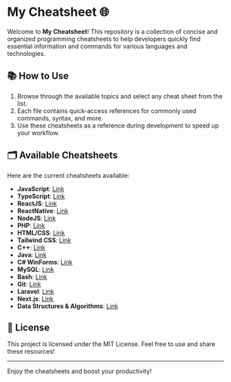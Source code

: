 # My Cheatsheet 🌐

Welcome to **My Cheatsheet**! This repository is a collection of concise and organized programming cheatsheets to help developers quickly find essential information and commands for various languages and technologies.

## 📚 How to Use
1. Browse through the available topics and select any cheat sheet from the list.
2. Each file contains quick-access references for commonly used commands, syntax, and more.
3. Use these cheatsheets as a reference during development to speed up your workflow.

## 🗂️ Available Cheatsheets
Here are the current cheatsheets available:

- **JavaScript**: [Link](https://github.com/mackka2k/my-cheatsheet/blob/main/%5BJAVASCRIPT%5D/js.md)
- **TypeScript**: [Link](https://github.com/mackka2k/my-cheatsheet/blob/main/%5BTYPESCRIPT%5D/ts.md)
- **ReactJS**: [Link](https://github.com/mackka2k/my-cheatsheet/blob/main/%5BREACT-NATIVE%5D/index.md)
- **ReactNative**: [Link](https://github.com/mackka2k/my-cheatsheet/blob/main/%5BDATA_STRUCTURES_ALGORITHMS%5D/data.md)
- **NodeJS**: [Link](https://github.com/mackka2k/my-cheatsheet/blob/main/%5BNODEJS%5D/node.md)
- **PHP**: [Link](https://github.com/mackka2k/my-cheatsheet/blob/main/%5BPHP%5D/index.md)
- **HTML/CSS**: [Link](https://github.com/mackka2k/my-cheatsheet/blob/main/%5BHTML%2BCSS%5D/html.md)
- **Tailwind CSS**: [Link](https://github.com/mackka2k/my-cheatsheet/blob/main/%5BTAILWIND-CSS%5D/twcss.md)
- **C++**: [Link](https://github.com/mackka2k/my-cheatsheet/blob/main/%5BC%2B%2B%5D/cpp.md)
- **Java**: [Link](https://github.com/mackka2k/my-cheatsheet/blob/main/%5BJAVA%5D/java.md)
- **C# WinForms**: [Link](https://github.com/mackka2k/my-cheatsheet/blob/main/%5BWINFORMS%5D/C%23-WINFORMS.md)
- **MySQL**: [Link](https://github.com/mackka2k/my-cheatsheet/blob/main/%5BMYSQL%5D/mysql.md)
- **Bash**: [Link](https://github.com/mackka2k/my-cheatsheet/blob/main/%5BBASH%5D/bash.sh)
- **Git**: [Link](https://github.com/mackka2k/my-cheatsheet/blob/main/%5BGIT%5D/git.md)
- **Laravel**: [Link](https://github.com/mackka2k/my-cheatsheet/blob/main/%5BLARAVEL%5D/laravel.md)
- **Next.js**: [Link](https://github.com/mackka2k/my-cheatsheet/blob/main/%5BNEXT-JS%5D/nextjs.md)
- **Data Structures & Algorithms**: [Link](https://github.com/mackka2k/my-cheatsheet/blob/main/%5BDATA_STRUCTURES_ALGORITHMS%5D/data.md)

## 📄 License
This project is licensed under the MIT License. Feel free to use and share these resources!

---

Enjoy the cheatsheets and boost your productivity!
